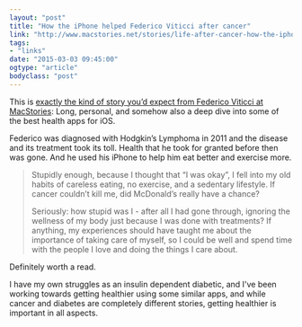 ```yaml
---
layout: "post"
title: "How the iPhone helped Federico Viticci after cancer"
link: "http://www.macstories.net/stories/life-after-cancer-how-the-iphone-helped-me-achieve-a-healthier-lifestyle/"
tags: 
- "links"
date: "2015-03-03 09:45:00"
ogtype: "article"
bodyclass: "post"
---
```


This is [exactly the kind of story you’d expect from Federico Viticci at MacStories](http://www.macstories.net/stories/life-after-cancer-how-the-iphone-helped-me-achieve-a-healthier-lifestyle/): Long, personal, and somehow also a deep dive into some of the best health apps for iOS.

Federico was diagnosed with Hodgkin’s Lymphoma in 2011 and the disease and its treatment took its toll. Health that he took for granted before then was gone. And he used his iPhone to help him eat better and exercise more.

> Stupidly enough, because I thought that “I was okay”, I fell into my old habits of careless eating, no exercise, and a sedentary lifestyle. If cancer couldn’t kill me, did McDonald’s really have a chance?
> 
> Seriously: how stupid was I - after all I had gone through, ignoring the wellness of my body just because I was done with treatments? If anything, my experiences should have taught me about the importance of taking care of myself, so I could be well and spend time with the people I love and doing the things I care about.

Definitely worth a read.

I have my own struggles as an insulin dependent diabetic, and I've been working towards getting healthier using some similar apps, and while cancer and diabetes are completely different stories, getting healthier is important in all aspects.